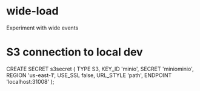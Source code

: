 # wide-load
Experiment with wide events

# S3 connection to local dev

CREATE SECRET s3secret (
    TYPE S3,
    KEY_ID 'minio',
    SECRET 'miniominio',
    REGION 'us-east-1',
    USE_SSL false,
    URL_STYLE 'path',
    ENDPOINT 'localhost:31008'
);
